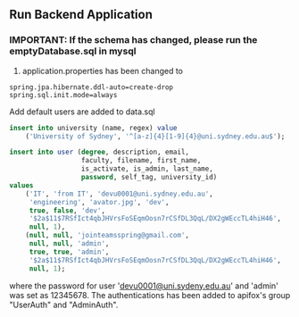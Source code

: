 ## Run Backend Application

### IMPORTANT: If the schema has changed, please run the emptyDatabase.sql in mysql

1. application.properties has been changed to
```
spring.jpa.hibernate.ddl-auto=create-drop
spring.sql.init.mode=always
```
Add default users are added to data.sql
```sql
insert into university (name, regex) value
    ('University of Sydney', '^[a-z]{4}[1-9]{4}@uni.sydney.edu.au$');

insert into user (degree, description, email,
                  faculty, filename, first_name,
                  is_activate, is_admin, last_name,
                  password, self_tag, university_id)
values
    ('IT', 'from IT', 'devu0001@uni.sydney.edu.au',
     'engineering', 'avator.jpg', 'dev',
     true, false, 'dev',
     '$2a$11$7RSfIct4qbJHVrsFoSEqmOosn7rCSfDL3QqL/DX2gWEccTL4hiH46',
     null, 1),
    (null, null, 'jointeamsspring@gmail.com',
     null, null, 'admin',
     true, true, 'admin',
     '$2a$11$7RSfIct4qbJHVrsFoSEqmOosn7rCSfDL3QqL/DX2gWEccTL4hiH46',
     null, 1);
```
where the password for user 'devu0001@uni.sydeny.edu.au' and 'admin' was set as 12345678. The authentications has been
added to apifox's group "UserAuth" and "AdminAuth".
